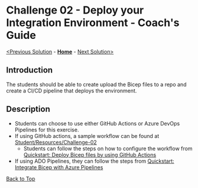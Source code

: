 # Challenge 02 - Deploy your Integration Environment - Coach's Guide

[<Previous Solution](./Solution-01.md) - **[Home](./README.md)** - [Next Solution>](./Solution-03.md)

## Introduction

The students should be able to create upload the Bicep files to a repo and create a CI/CD pipeline that deploys the environment.


## Description
- Students can choose to use either GitHub Actions or Azure DevOps Pipelines for this exercise.
- If using GitHub actions, a sample workflow can be found at [Student/Resources/Challenge-02](../Student/Resources/Challenge-02)
    - Students can follow the steps on how to configure the workflow from [Quickstart: Deploy Bicep files by using GitHub Actions](https://docs.microsoft.com/en-us/azure/azure-resource-manager/bicep/deploy-github-actions?tabs=CLI)
- If using ADO Pipelines, they can follow the steps from [Quickstart: Integrate Bicep with Azure Pipelines](https://docs.microsoft.com/en-us/azure/azure-resource-manager/bicep/add-template-to-azure-pipelines?tabs=CLI)

[Back to Top](#solution-02---deploy-your-integration-environment)
